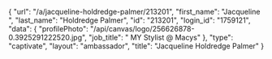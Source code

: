 {
    "url": "\/a\/jacqueline-holdredge-palmer\/213201",
    "first_name": "Jacqueline ",
    "last_name": "Holdredge Palmer",
    "id": "213201",
    "login_id": "1759121",
    "data": {
        "profilePhoto": "\/api\/canvas\/logo\/256626878-0.3925291222520.jpg",
        "job_title": " MY Stylist @ Macys"
    },
    "type": "captivate",
    "layout": "ambassador",
    "title": "Jacqueline  Holdredge Palmer"
}